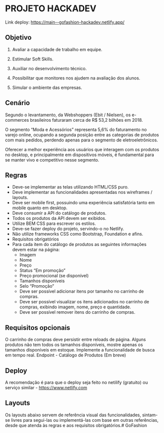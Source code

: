 # PROJETO HACKADEV

Link deploy: https://main--gofashion-hackadev.netlify.app/

## Objetivo
1. Avaliar a capacidade de trabalho em equipe.

2. Estimular Soft Skills.

3. Auxiliar no desenvolvimento técnico.

4. Possibilitar que monitores nos ajudem na avaliação dos alunos.

5. Simular o ambiente das empresas.

## Cenário
Segundo o levantamento, da Webshoppers (Ebit / Nielsen), os e-commerces brasileiros faturaram cerca de R$ 53,2 bilhões em 2018.

 O segmento “Moda e Acessórios” representa 5,6% do faturamento no varejo online, ocupando a segunda posição entre as categorias de produtos com mais pedidos, perdendo apenas para o segmento de eletroeletrônicos.

 Oferecer a melhor experiência aos usuários que interagem com os produtos no desktop, e principalmente em dispositivos móveis, é fundamental para se manter vivo e competitivo nesse segmento.

## Regras
- Deve-se implementar as telas utilizando HTML/CSS puro.
- Deve implementar as funcionalidades apresentadas nos wireframes / layouts.
- Deve ser mobile first, possuindo uma experiência satisfatória tanto em mobile quanto em desktop.
- Deve consumir a API do catálogo de produtos.
- Todos os produtos da API devem ser exibidos.
- Utilize BEM CSS para escrever os estilos.
- Deve-se fazer deploy do projeto, servindo-o no Netlify.
- Não utilize frameworks CSS como Bootstrap, Foundation e afins.
- Requisitos obrigatórios
- Para cada item do catálogo de produtos as seguintes informações devem estar na página:
  - Imagem
  - Nome
  - Preço
  - Status “Em promoção”
  - Preço promocional (se disponível)
  - Tamanhos disponíveis
  - Selo “Promoção”
  - Deve ser possível adicionar itens por tamanho no carrinho de compras.
  - Deve ser possível visualizar os itens adicionados no carrinho de compras, exibindo imagem, nome, preço e quantidade.
  - Deve ser possível remover itens do carrinho de compras.
## Requisitos opcionais
O carrinho de compras deve persistir entre reloads de página.
Alguns produtos não tem todos os tamanhos disponíveis, mostre apenas os tamanhos disponíveis em estoque.
Implemente a funcionalidade de busca em tempo real.
Endpoint - Catálogo de Produtos
(Em breve)
## Deploy
A recomendação é para que o deploy seja feito no netilify (gratuito) ou serviço similar - https://www.netlify.com

## Layouts
Os layouts abaixo servem de referência visual das funcionalidades, sintam-se livres para segui-las ou implementá-las com base em outras referências, desde que atenda às regras e aos requisitos obrigatórios.# GoFashion
